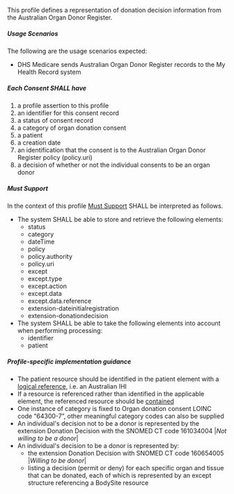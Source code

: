 This profile defines a representation of donation decision information from the Australian Organ Donor Register.

##### **Usage Scenarios**
The following are the usage scenarios expected:
* DHS Medicare sends Australian Organ Donor Register records to the My Health Record system

##### **Each Consent SHALL have**
1. a profile assertion to this profile
1. an identifier for this consent record
1. a status of consent record 
1. a category of organ donation consent
1. a patient
1. a creation date
1. an identification that the consent is to the Australian Organ Donor Register policy (policy.uri)
1. a decision of whether or not the individual consents to be an organ donor

#####  **Must Support**
In the context of this profile [Must Support](http://hl7.org/fhir/STU3/conformance-rules.html#mustSupport) SHALL be interpreted as follows.
* The system SHALL be able to store and retrieve the following elements:
    * status
    * category
    * dateTime
    * policy
    * policy.authority
    * policy.uri
    * except
    * except.type
    * except.action
    * except.data
    * except.data.reference
    * extension-dateinitialregistration
    * extension-donationdecision
* The system SHALL be able to take the following elements into account when performing processing:
    * identifier
    * patient

##### **Profile-specific implementation guidance**
* The patient resource should be identified in the patient element with a [logical reference](https://www.hl7.org/fhir/STU3/references.html#logical), i.e. an Australian IHI
* If a resource is referenced rather than identified in the applicable element, the referenced resource should be [contained](https://www.hl7.org/fhir/STU3/references.html#contained)
* One instance of category is fixed to Organ donation consent LOINC code “64300-7”, other meaningful category codes can also be supplied
* An individual's decision not to be a donor is represented by the extension Donation Decision with the SNOMED CT code 161034004 &#124;*Not willing to be a donor*&#124;
* An individual's decision to be a donor is represented by:
    * the extension Donation Decision with SNOMED CT code 160654005 &#124;*Willing to be donor*&#124;
    * listing a decision (permit or deny) for each specific organ and tissue that can be donated, each of which is represented by an except structure referencing a BodySite resource





